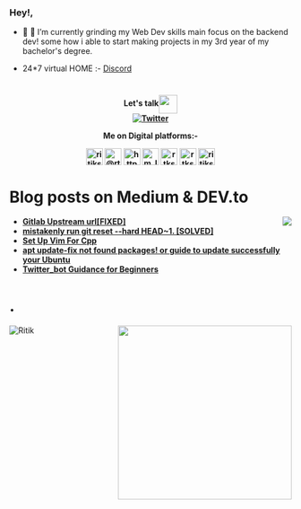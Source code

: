 ### Hey!,

- 🔭 🌱 I’m currently grinding my Web Dev skills main focus on the backend dev! some how i able to start making projects in my 3rd year of my bachelor's degree.              


-  24*7 virtual HOME :- <a href="https://discord.gg/SQvDE6HjaW"> Discord</a> 

#



 
 
 
<div>

<h4 align='center'>Let's talk<img align='center' src="https://github.com/rajput2107/rajput2107/blob/master/Assets/Handshake.gif" height="33px" /><br/>
<a align='center' href="https://www.linkedin.com/in/ritik-soni" target="_blank"></a><a align='center' href="https://twitter.com/Arre_RITIK" target="_blank"><img align='center' alt="Twitter" src="https://img.shields.io/badge/Twitter-%230077B5.svg?&style=for-the-badge&logo=Twitter&logoColor=black" /></a>
<div align="center">  
   
Me on Digital platforms:-
<p>
<a href="https://dev.to/ritiksoni00" target="blank"><img align="center" src="https://cdn.jsdelivr.net/npm/simple-icons@3.0.1/icons/dev-dot-to.svg" alt="ritiksoni00" height="30" width="30" /></a>
<a href="https://medium.com/@rtksoni00" target="blank"><img align="center" src="https://cdn.jsdelivr.net/npm/simple-icons@3.0.1/icons/medium.svg" alt="@rtksoni00" height="30" width="30" /></a>
<a href="https://www.youtube.com/c/https://www.youtube.com/channel/uciuyj_xfllftocwvpa_w9sw?view_as=subscriber" target="blank"><img align="center" src="https://cdn.jsdelivr.net/npm/simple-icons@3.0.1/icons/youtube.svg" alt="https://www.youtube.com/channel/uciuyj_xfllftocwvpa_w9sw?view_as=subscriber" height="30" width="30" /></a>
<a href="https://www.codechef.com/m_learner" target="blank"><img align="center" src="https://cdn.jsdelivr.net/npm/simple-icons@3.1.0/icons/codechef.svg" alt="m_learner" height="30" width="30" /></a>
<a href="https://www.hackerrank.com/rtksoni00" target="blank"><img align="center" src="https://cdn.jsdelivr.net/npm/simple-icons@3.0.1/icons/hackerrank.svg" alt="rtksoni00" height="30" width="30" /></a>
<a href="https://www.hackerearth.com/rtksoni00" target="blank"><img align="center" src="https://cdn.jsdelivr.net/npm/simple-icons@3.0.1/icons/hackerearth.svg" alt="rtksoni00" height="30" width="30" /></a>
<a href="https://www.geeksforgeeks.com/ritiksoni00" target="blank"><img align="center" src="https://cdn.jsdelivr.net/npm/simple-icons@3.0.1/icons/geeksforgeeks.svg" alt="ritiksoni00" height="30" width="30" /></a>
</p>
   

</div>

<div align="left">
   

    
# Blog posts on Medium & DEV.to

<img align="right" src="https://user-images.githubusercontent.com/47344024/104086623-858f0900-527f-11eb-9cf9-d1de36618a01.gif">

<!-- BLOG-POST-LIST:START -->
- [Gitlab Upstream url[FIXED]](https://dev.to/ritiksoni00/gitlab-upstream-urlfixed-2hkg)
- [mistakenly run git reset --hard HEAD~1.  [SOLVED]](https://dev.to/ritiksoni00/mistakenly-run-git-reset-hard-head-1-solved-21i)
- [Set Up Vim For Cpp](https://dev.to/ritiksoni00/set-up-vim-for-cpp-pj)
- [apt update-fix not found packages! or guide to update successfully your Ubuntu](https://dev.to/ritiksoni00/apt-update-fix-not-found-packages-or-guide-to-update-successfully-your-ubuntu-mfk)
- [Twitter_bot Guidance for Beginners](https://dev.to/ritiksoni00/twitterbot-guidance-for-beginners-jdl)
<!-- BLOG-POST-LIST:END -->


</div>
 
 
 
 
 
# .

<div>
 
 
![Ritik](https://github-readme-stats.vercel.app/api/wakatime?username=NooB)<img style="padding-left: -20px;" align="right" src="https://github.com/ritiksoni00/ritiksoni00/blob/master/%3E/ezgif.com-gif-maker.gif" width="310"/>
#
</div>

      



